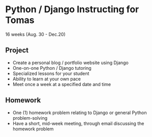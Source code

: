 # Python / Django Instructing for Tomas
16 weeks (Aug. 30 - Dec.20)

## Project
- Create a personal blog / portfolio website using Django
- One-on-one Python / Django tutoring
- Specialized lessons for your student
- Ability to learn at your own pace
- Meet once a week at a specified date and time

## Homework
- One (1) homework problem relating to Django or general Python problem-solving
- Have a short, mid-week meeting, through email discussing the homework problem
